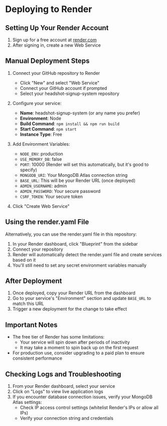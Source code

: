 # Deploying to Render

## Setting Up Your Render Account

1. Sign up for a free account at [render.com](https://render.com)
2. After signing in, create a new Web Service

## Manual Deployment Steps

1. Connect your GitHub repository to Render
   - Click "New" and select "Web Service"
   - Connect your GitHub account if prompted
   - Select your headshot-signup-system repository

2. Configure your service:
   - **Name**: headshot-signup-system (or any name you prefer)
   - **Environment**: Node
   - **Build Command**: `npm install && npm run build`
   - **Start Command**: `npm start`
   - **Instance Type**: Free

3. Add Environment Variables:
   - `NODE_ENV`: production
   - `USE_MEMORY_DB`: false
   - `PORT`: 10000 (Render will set this automatically, but it's good to specify)
   - `MONGODB_URI`: Your MongoDB Atlas connection string
   - `BASE_URL`: This will be your Render URL (once deployed)
   - `ADMIN_USERNAME`: admin
   - `ADMIN_PASSWORD`: Your secure password
   - `CSRF_TOKEN`: Your secure token

4. Click "Create Web Service"

## Using the render.yaml File

Alternatively, you can use the render.yaml file in this repository:

1. In your Render dashboard, click "Blueprint" from the sidebar
2. Connect your repository
3. Render will automatically detect the render.yaml file and create services based on it
4. You'll still need to set any secret environment variables manually

## After Deployment

1. Once deployed, copy your Render URL from the dashboard
2. Go to your service's "Environment" section and update `BASE_URL` to match this URL
3. Trigger a new deployment for the change to take effect

## Important Notes

- The free tier of Render has some limitations:
  - Your service will spin down after periods of inactivity
  - It may take a moment to spin back up on the first request
- For production use, consider upgrading to a paid plan to ensure consistent performance

## Checking Logs and Troubleshooting

1. From your Render dashboard, select your service
2. Click on "Logs" to view live application logs
3. If you encounter database connection issues, verify your MongoDB Atlas settings:
   - Check IP access control settings (whitelist Render's IPs or allow all IPs)
   - Verify your connection string and credentials